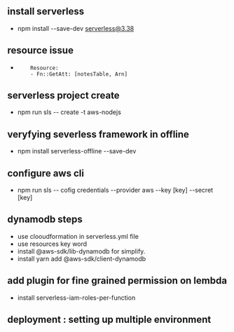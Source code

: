 ## install serverless
 - npm install --save-dev serverless@3.38
## resource issue
-         Resource:
          - Fn::GetAtt: [notesTable, Arn]
## serverless project create
 - npm run sls -- create -t aws-nodejs

## veryfying severless framework in offline
 - npm install serverless-offline --save-dev

## configure aws cli
 - npm run sls -- cofig credentials --provider aws --key [key] --secret [key]

## dynamodb steps
 - use clooudformation in serverless.yml file
 - use resources key word
 - install @aws-sdk/lib-dynamodb for simplify.
 - install yarn add @aws-sdk/client-dynamodb
  
## add plugin for fine grained permission on lembda
 - install serverless-iam-roles-per-function
  
## deployment : setting up multiple environment